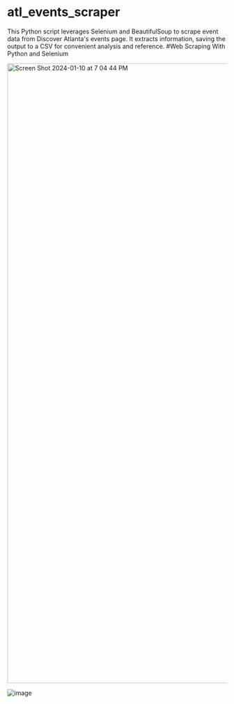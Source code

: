 # atl_events_scraper
This Python script leverages Selenium and BeautifulSoup to scrape event data from Discover Atlanta's events page. It extracts information, saving the output to a CSV for convenient analysis and reference.
#Web Scraping With Python and Selenium

<img width="1424" alt="Screen Shot 2024-01-10 at 7 04 44 PM" src="https://github.com/ssiddhantam1/atl_events_scraper/assets/112921572/25d453a4-5901-48a1-9268-db24bfbd3a6d">

![image](https://github.com/ssiddhantam1/atl_events_scraper/assets/112921572/f560ccfb-8612-455a-b893-2033ca447647)

